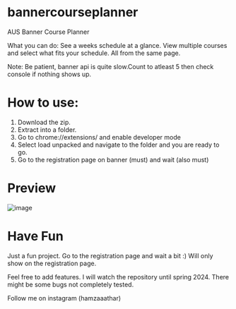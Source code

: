 # bannercourseplanner
AUS Banner Course Planner 

What you can do: See a weeks schedule at a glance. View multiple courses and select what fits your schedule. All from the same page.

Note: Be patient, banner api is quite slow.Count to atleast 5 then check console if nothing shows up.

# How to use:
1. Download the zip.
2. Extract into a folder.
3. Go to chrome://extensions/ and enable developer mode
4. Select load unpacked and navigate to the folder and you are ready to go.
5. Go to the registration page on banner (must) and wait (also must)

# Preview
![image](https://github.com/hamzaathar/bannercourseplanner/assets/74014297/5c81437b-5676-4675-b1af-2c987a4fa024)

# Have Fun
Just a fun project. Go to the registration page and wait a bit :)
Will only show on the registration page.

Feel free to add features. I will watch the repository until spring 2024.
There might be some bugs not completely tested.

Follow me on instagram (hamzaaathar)
